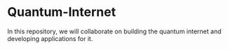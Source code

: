 # Quantum-Internet
In this repository, we will collaborate on building the quantum internet and developing applications for it.
